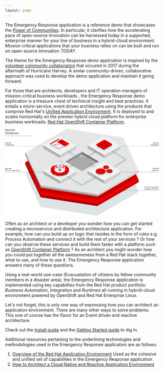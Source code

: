 ```yaml
---
layout: page
---
```

The Emergency Response application is a reference demo that showcases the [Power of Communities](https://www.brighttalk.com/webcast/16623/398059 ).
In particular, it clarifies how the accelerating pace of open-source innovation can be harnessed today in a supported, enterprise manner for your line of business in a hybrid-cloud environment.  Mission critical applications that your business relies on can be built and run on open-source innovation *TODAY*.

The theme for the Emergency Response demo application is inspired by the [volunteer community collaboration](https://en.wikipedia.org/wiki/Cajun_Navy) that occured in 2017 during the aftermath of Hurricane Harvey.  A simlar community-driven, collaborative approach was used to develop the demo application and maintain it going forward.

For those that are architects, developers and IT operation managers of mission-critical business workloads , the Emergency Response demo application is a treasure chest of technical insight and best practices.  It entails a micro-service, event driven architecture using the products that comprise Red Hat's [Unified Application Environment](https://developers.redhat.com/appenv).  It is deployed to and scales horizontally on the premier hybrid cloud platform for enterprise business workloads: [Red Hat OpenShift Container Platform](https://www.openshift.com/products/container-platform). 

![Red Hat Middelware](/images/redhatmiddleware.png)

Often as an architect or a developer you wonder how you can get started creating a microservice and distributed architecture application.  For example, how can you build up on logic that resides in the form of rules e.g. Process Automation and connect it with the rest of your services ?  Or how can you observe these services and build them faster with a platform such as [OpenShift Container Platform](https://www.openshift.com/products/container-platform) ?  As an architect you might wonder how you could put together all the awesomeness from a Red Hat stack together, what to  use, and how to use it. 
The Emergency Response application answers many of these questions. 

Using a real-world use-case (Evacuatation of citizens by fellow community members in a disaster area), the Emergency Response application is implemented using key capabilites from the Red Hat product portfolio: *Business Automation*, *Integration* and *Runtimes* all running in hybrid-cloud environment powered by OpenShift and Red Hat Enterprise Linux.
  


Let's not forget, this is only one way of expressing how you can architect an application environment. There are many other ways to solve problems. This one of course has the flavor for an Event driven and reactive architecture. 
  
Check out the [Install guide](/install.md) and the [Getting Started guide](/gettingstarted.md) to dig in.

Additional resources pertaining to the underlining technologies and methodologies used in the Emergency Response application are as follows:

1. [Overview of the Red Hat Application Environment](https://developers.redhat.com/appenv)
   Used as the cohesive and unified set of capabilities in the Emergency Response application
2. [How to Architect a Cloud Native and Reactive Application Environment](https://www.redhat.com/en/events/webinar/how-architect-cloud-native-and-reactive-application-environment)


